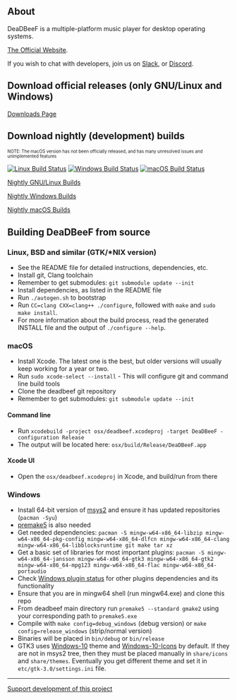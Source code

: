 ## About

DeaDBeeF is a multiple-platform music player for desktop operating systems.

[The Official Website](http://deadbeef.sf.net).

If you wish to chat with developers, join us on
[Slack](https://deadbeef-slack.herokuapp.com), or
[Discord](https://discord.gg/bsXR4Njy).

## Download official releases (only GNU/Linux and Windows)

[Downloads Page](https://deadbeef.sourceforge.io/download.html)

## Download nightly (development) builds

<sub><sup>NOTE: The macOS version has not been officially released, and has many
unresolved issues and unimplemented features</sup></sub>

[![Linux Build Status](https://github.com/DeaDBeeF-Player/deadbeef/workflows/Build%20for%20Linux/badge.svg)](https://github.com/DeaDBeeF-Player/deadbeef/actions?query=workflow%3A%22Build+for+Linux%22)
[![Windows Build Status](https://github.com/DeaDBeeF-Player/deadbeef/workflows/Build%20for%20Windows/badge.svg)](https://github.com/DeaDBeeF-Player/deadbeef/actions?query=workflow%3A%22Build+for+Windows%22)
[![macOS Build Status](https://github.com/DeaDBeeF-Player/deadbeef/workflows/Build%20for%20macOS/badge.svg)](https://github.com/DeaDBeeF-Player/deadbeef/actions?query=workflow%3A%22Build+for+macOS%22)

[Nightly GNU/Linux Builds](https://sourceforge.net/projects/deadbeef/files/travis/linux/master/)

[Nightly Windows Builds](https://sourceforge.net/projects/deadbeef/files/travis/windows/master/)

[Nightly macOS Builds](https://sourceforge.net/projects/deadbeef/files/travis/osx/master/)

## Building DeaDBeeF from source

### Linux, BSD and similar (GTK/\*NIX version)

- See the README file for detailed instructions, dependencies, etc.
- Install git, Clang toolchain
- Remember to get submodules: `git submodule update --init`
- Install dependencies, as listed in the README file
- Run `./autogen.sh` to bootstrap
- Run `CC=clang CXX=clang++ ./configure`, followed with `make` and
  `sudo make install`.
- For more information about the build process, read the generated INSTALL file
  and the output of `./configure --help`.

### macOS

- Install Xcode. The latest one is the best, but older versions will usually
  keep working for a year or two.
- Run `sudo xcode-select --install` - This will configure git and command line
  build tools
- Clone the deadbeef git repository
- Remember to get submodules: `git submodule update --init`

#### Command line

- Run
  `xcodebuild -project osx/deadbeef.xcodeproj -target DeaDBeeF -configuration Release`
- The output will be located here: `osx/build/Release/DeaDBeeF.app`

#### Xcode UI

- Open the `osx/deadbeef.xcodeproj` in Xcode, and build/run from there

### Windows

- Install 64-bit version of [msys2](https://www.msys2.org/) and ensure it has
  updated repositories (`pacman -Syu`)
- [premake5](https://premake.github.io/download.html) is also needed
- Get needed dependencies:
  `pacman -S mingw-w64-x86_64-libzip mingw-w64-x86_64-pkg-config mingw-w64-x86_64-dlfcn mingw-w64-x86_64-clang mingw-w64-x86_64-libblocksruntime git make tar xz`
- Get a basic set of libraries for most important plugins:
  `pacman -S mingw-w64-x86_64-jansson mingw-w64-x86_64-gtk3 mingw-w64-x86_64-gtk2 mingw-w64-x86_64-mpg123 mingw-w64-x86_64-flac mingw-w64-x86_64-portaudio`
- Check
  [Windows plugin status](https://github.com/DeaDBeeF-Player/deadbeef/wiki/Windows-plugin-status)
  for other plugins dependencies and its functionality
- Ensure that you are in mingw64 shell (run mingw64.exe) and clone this repo
- From deadbeef main directory run `premake5 --standard gmake2` using your
  corresponding path to `premake5.exe`
- Compile with `make config=debug_windows` (debug version) or
  `make config=release_windows` (strip/normal version)
- Binaries will be placed in `bin/debug` or `bin/release`
- GTK3 uses [Windows-10](https://github.com/B00merang-Project/Windows-10) theme
  and [Windows-10-Icons](https://github.com/B00merang-Artwork/Windows-10) by
  default. If they are not in msys2 tree, then they must be placed manually in
  `share/icons` and `share/themes`. Eventually you get different theme and set
  it in `etc/gtk-3.0/settings.ini` file.

---

[Support development of this project](http://deadbeef.sourceforge.net/support.html)
